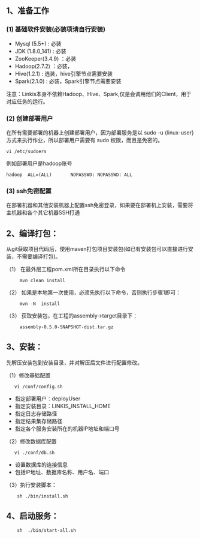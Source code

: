## 1、准备工作

### (1) 基础软件安装(必装项请自行安装)

- Mysql (5.5+) : 必装
- JDK (1.8.0_141) : 必装
- ZooKeeper(3.4.9) ：必装
- Hadoop(2.7.2) ：必装， 
- Hive(1.2.1) : 选装，hive引擎节点需要安装
- Spark(2.1.0) :  必装，Spark引擎节点需要安装

 注意：Linkis本身不依赖Hadoop、Hive、Spark,仅是会调用他们的Client，用于对应任务的运行。

### (2) 创建部署用户

在所有需要部署的机器上创建部署用户，因为部署服务是以 sudo -u {linux-user} 方式来执行作业，所以部署用户需要有 sudo 权限，而且是免密的。

    vi /etc/sudoers

例如部署用户是hadoop账号

    hadoop  ALL=(ALL)       NOPASSWD: NOPASSWD: ALL

### (3) ssh免密配置

在部署机器和其他安装机器上配置ssh免密登录，如果要在部署机上安装，需要将主机器和各个其它机器SSH打通

## 2、编译打包：
   从git获取项目代码后，使用maven打包项目安装包(如已有安装包可以直接进行安装，不需要编译打包)。
   
   （1） 在最外层工程pom.xml所在目录执行以下命令
   
         mvn clean install
   （2） 如果是本地第一次使用，必须先执行以下命令，否则执行步骤1即可：
   
         mvn -N  install
   （3） 获取安装包，在工程的assembly->target目录下：
   
         assembly-0.5.0-SNAPSHOT-dist.tar.gz
          
## 3、安装：
   先解压安装包到安装目录，并对解压后文件进行配置修改。
   
   （1）修改基础配置  
   
       vi /conf/config.sh   
        
   - 指定部署用户：deployUser
   - 指定安装目录：LINKIS_INSTALL_HOME
   - 指定日志存储路径
   - 指定结果集存储路径
   - 指定各个服务安装所在的机器IP地址和端口号
        
   （2）修改数据库配置 
   
       vi ./conf/db.sh 
            
   - 设置数据库的连接信息
   - 包括IP地址、数据库名称、用户名、端口

   （3）执行安装脚本：
   
        sh ./bin/install.sh       

## 4、启动服务：
        sh  ./bin/start-all.sh